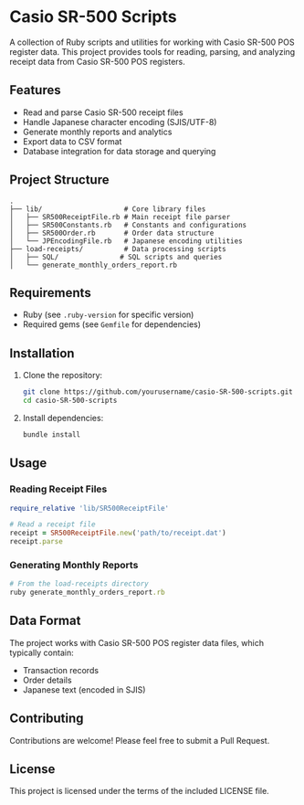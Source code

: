 # Casio SR-500 Scripts

A collection of Ruby scripts and utilities for working with Casio SR-500 POS register data. This project provides tools for reading, parsing, and analyzing receipt data from Casio SR-500 POS registers.

## Features

- Read and parse Casio SR-500 receipt files
- Handle Japanese character encoding (SJIS/UTF-8)
- Generate monthly reports and analytics
- Export data to CSV format
- Database integration for data storage and querying

## Project Structure

```
.
├── lib/                    # Core library files
│   ├── SR500ReceiptFile.rb # Main receipt file parser
│   ├── SR500Constants.rb   # Constants and configurations
│   ├── SR500Order.rb       # Order data structure
│   └── JPEncodingFile.rb   # Japanese encoding utilities
├── load-receipts/          # Data processing scripts
│   ├── SQL/               # SQL scripts and queries
│   └── generate_monthly_orders_report.rb
```

## Requirements

- Ruby (see `.ruby-version` for specific version)
- Required gems (see `Gemfile` for dependencies)

## Installation

1. Clone the repository:
   ```bash
   git clone https://github.com/yourusername/casio-SR-500-scripts.git
   cd casio-SR-500-scripts
   ```

2. Install dependencies:
   ```bash
   bundle install
   ```

## Usage

### Reading Receipt Files

```ruby
require_relative 'lib/SR500ReceiptFile'

# Read a receipt file
receipt = SR500ReceiptFile.new('path/to/receipt.dat')
receipt.parse
```

### Generating Monthly Reports

```ruby
# From the load-receipts directory
ruby generate_monthly_orders_report.rb
```

## Data Format

The project works with Casio SR-500 POS register data files, which typically contain:
- Transaction records
- Order details
- Japanese text (encoded in SJIS)

## Contributing

Contributions are welcome! Please feel free to submit a Pull Request.

## License

This project is licensed under the terms of the included LICENSE file.